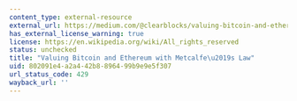 ```yaml
---
content_type: external-resource
external_url: https://medium.com/@clearblocks/valuing-bitcoin-and-ethereum-with-metcalfes-law-aaa743f469f6
has_external_license_warning: true
license: https://en.wikipedia.org/wiki/All_rights_reserved
status: unchecked
title: "Valuing Bitcoin and Ethereum with Metcalfe\u2019s Law"
uid: 802091e4-a2a4-42b8-8964-99b9e9e5f307
url_status_code: 429
wayback_url: ''
---
```


